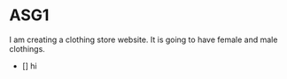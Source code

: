 # ASG1
I am creating a clothing store website.
It is going to have female and male clothings.
- [] hi
